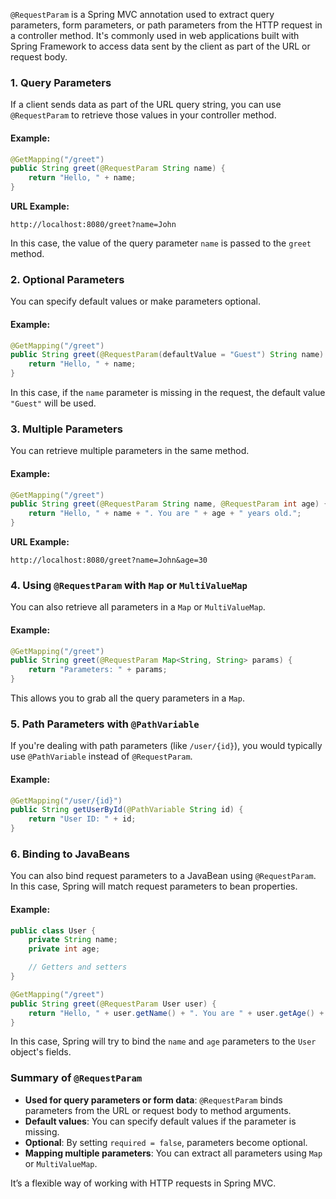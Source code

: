 `@RequestParam` is a Spring MVC annotation used to extract query parameters, form parameters, or path parameters from the HTTP request in a controller method. It's commonly used in web applications built with Spring Framework to access data sent by the client as part of the URL or request body.

### 1. Query Parameters

If a client sends data as part of the URL query string, you can use `@RequestParam` to retrieve those values in your controller method.

#### Example:

```java
@GetMapping("/greet")
public String greet(@RequestParam String name) {
    return "Hello, " + name;
}
```

**URL Example:**

```
http://localhost:8080/greet?name=John
```

In this case, the value of the query parameter `name` is passed to the `greet` method.

### 2. Optional Parameters

You can specify default values or make parameters optional.

#### Example:

```java
@GetMapping("/greet")
public String greet(@RequestParam(defaultValue = "Guest") String name) {
    return "Hello, " + name;
}
```

In this case, if the `name` parameter is missing in the request, the default value `"Guest"` will be used.

### 3. Multiple Parameters

You can retrieve multiple parameters in the same method.

#### Example:

```java
@GetMapping("/greet")
public String greet(@RequestParam String name, @RequestParam int age) {
    return "Hello, " + name + ". You are " + age + " years old.";
}
```

**URL Example:**

```
http://localhost:8080/greet?name=John&age=30
```

### 4. Using `@RequestParam` with `Map` or `MultiValueMap`

You can also retrieve all parameters in a `Map` or `MultiValueMap`.

#### Example:

```java
@GetMapping("/greet")
public String greet(@RequestParam Map<String, String> params) {
    return "Parameters: " + params;
}
```

This allows you to grab all the query parameters in a `Map`.

### 5. Path Parameters with `@PathVariable`

If you're dealing with path parameters (like `/user/{id}`), you would typically use `@PathVariable` instead of `@RequestParam`.

#### Example:

```java
@GetMapping("/user/{id}")
public String getUserById(@PathVariable String id) {
    return "User ID: " + id;
}
```

### 6. Binding to JavaBeans

You can also bind request parameters to a JavaBean using `@RequestParam`. In this case, Spring will match request parameters to bean properties.

#### Example:

```java
public class User {
    private String name;
    private int age;

    // Getters and setters
}

@GetMapping("/greet")
public String greet(@RequestParam User user) {
    return "Hello, " + user.getName() + ". You are " + user.getAge() + " years old.";
}
```

In this case, Spring will try to bind the `name` and `age` parameters to the `User` object's fields.

### Summary of `@RequestParam`

- **Used for query parameters or form data**: `@RequestParam` binds parameters from the URL or request body to method arguments.
- **Default values**: You can specify default values if the parameter is missing.
- **Optional**: By setting `required = false`, parameters become optional.
- **Mapping multiple parameters**: You can extract all parameters using `Map` or `MultiValueMap`.

It’s a flexible way of working with HTTP requests in Spring MVC.
